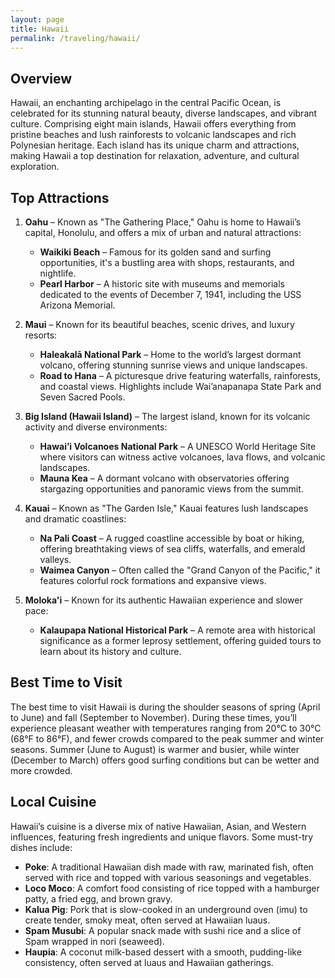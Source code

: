 ```yaml
---
layout: page
title: Hawaii
permalink: /traveling/hawaii/
---
```

<style>
.page-header {
    background-image: url('https://github.com/user-attachments/assets/8ad25429-8e8a-4214-9be2-d3ae549af542');
    background-size: cover; /* Ensures the image covers the entire header */
    background-position: center; /* Centers the image */
    height: 300px; /* Adjust the height as necessary */
    display: flex;
    align-items: center;
    justify-content: center;
    color: white; /* Adjust text color */
    text-shadow: 2px 2px 4px rgba(0, 0, 0, 0.7); /* Optional shadow for text readability */
}
</style>
## Overview
Hawaii, an enchanting archipelago in the central Pacific Ocean, is celebrated for its stunning natural beauty, diverse landscapes, and vibrant culture. Comprising eight main islands, Hawaii offers everything from pristine beaches and lush rainforests to volcanic landscapes and rich Polynesian heritage. Each island has its unique charm and attractions, making Hawaii a top destination for relaxation, adventure, and cultural exploration.

## Top Attractions
1. **Oahu** – Known as "The Gathering Place," Oahu is home to Hawaii’s capital, Honolulu, and offers a mix of urban and natural attractions:
   - **Waikiki Beach** – Famous for its golden sand and surfing opportunities, it's a bustling area with shops, restaurants, and nightlife.
   - **Pearl Harbor** – A historic site with museums and memorials dedicated to the events of December 7, 1941, including the USS Arizona Memorial.

2. **Maui** – Known for its beautiful beaches, scenic drives, and luxury resorts:
   - **Haleakalā National Park** – Home to the world’s largest dormant volcano, offering stunning sunrise views and unique landscapes.
   - **Road to Hana** – A picturesque drive featuring waterfalls, rainforests, and coastal views. Highlights include Wai’anapanapa State Park and Seven Sacred Pools.

3. **Big Island (Hawaii Island)** – The largest island, known for its volcanic activity and diverse environments:
   - **Hawai’i Volcanoes National Park** – A UNESCO World Heritage Site where visitors can witness active volcanoes, lava flows, and volcanic landscapes.
   - **Mauna Kea** – A dormant volcano with observatories offering stargazing opportunities and panoramic views from the summit.

4. **Kauai** – Known as "The Garden Isle," Kauai features lush landscapes and dramatic coastlines:
   - **Na Pali Coast** – A rugged coastline accessible by boat or hiking, offering breathtaking views of sea cliffs, waterfalls, and emerald valleys.
   - **Waimea Canyon** – Often called the "Grand Canyon of the Pacific," it features colorful rock formations and expansive views.

5. **Moloka'i** – Known for its authentic Hawaiian experience and slower pace:
   - **Kalaupapa National Historical Park** – A remote area with historical significance as a former leprosy settlement, offering guided tours to learn about its history and culture.

## Best Time to Visit
The best time to visit Hawaii is during the shoulder seasons of spring (April to June) and fall (September to November). During these times, you’ll experience pleasant weather with temperatures ranging from 20°C to 30°C (68°F to 86°F), and fewer crowds compared to the peak summer and winter seasons. Summer (June to August) is warmer and busier, while winter (December to March) offers good surfing conditions but can be wetter and more crowded.

## Local Cuisine
Hawaii’s cuisine is a diverse mix of native Hawaiian, Asian, and Western influences, featuring fresh ingredients and unique flavors. Some must-try dishes include:

- **Poke**: A traditional Hawaiian dish made with raw, marinated fish, often served with rice and topped with various seasonings and vegetables.
- **Loco Moco**: A comfort food consisting of rice topped with a hamburger patty, a fried egg, and brown gravy.
- **Kalua Pig**: Pork that is slow-cooked in an underground oven (imu) to create tender, smoky meat, often served at Hawaiian luaus.
- **Spam Musubi**: A popular snack made with sushi rice and a slice of Spam wrapped in nori (seaweed).
- **Haupia**: A coconut milk-based dessert with a smooth, pudding-like consistency, often served at luaus and Hawaiian gatherings.

